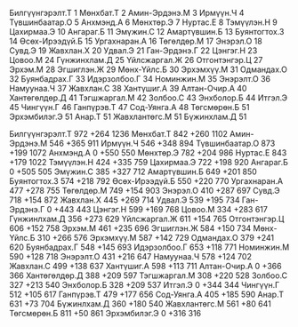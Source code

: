 Билгүүнгэрэлт.Т 1
Мөнхбат.Т 2
Амин-Эрдэнэ.М 3
Ирмүүн.Ч 4
Түвшинбаатар.О 5
Анхмэнд.А 6
Мөнхтөр.Э 7
Нуртас.Е 8
Тэмүүлэн.Н 9
Цахирмаа.Э 10
Ангараг.Б 11
Эмүжин.С 12
Амартүвшин.Б 13
Буянтогтох.З 14
Өсөх-Ирээдүй.Б 15
Ургахнаран.А 16
Төгөлдөр.М 17
Энэрэл.О 18
Сувд.Э 19
Жавхлан.Х 20
Удвал.Э 21
Ган-Эрдэнэ.Г 22
Цэнгэг.Н 23
Цовоо.М 24
Гүнжинхлам.Д 25
Үйлсжаргал.Ж 26
Отгонтэнгэр.Ц 27
Эрхэм.М 28
Эгшиглэн.Ж 29
Мөнх-Үйлс.Б 30
Эрхэмхүү.М 31
Одмандах.О 32
Буянбадрах.Г 33
Идэрзолбоо.Г 34
Номинжин.М 35
Энэрэлт.О 36
Намуунаа.Ч 37
Жавхлан.С 38
Хантүшиг.А 39
Алтан-Очир.А 40
Хантөгөлдөр.Д 41
Тэгшжаргал.М 42
Золбоо.С 43
Энхболор.Б 44
Итгэл.Э 45
Чингүүн.Г 46
Ганпүрэв.Т 47
Сод-Уянга.А 48
Төгсмөрөн.Б 51
Эрхэмбилэг.Э 51
Анар.Т 51
Жавхлантөгс.М 51
Бүжинхлам.Д 51


Билгүүнгэрэлт.Т                     972    +264  1236
Мөнхбат.Т                                 842    +260  1102
Амин-Эрдэнэ.М                          546    +365  911
Ирмүүн.Ч                                   546    +348  894
Түвшинбаатар.О                       873    +199  1072
Анхмэнд.А                                 0      +550  550
Мөнхтөр.Э                                 782    +204  986
Нуртас.Е                                   843    +179  1022
Тэмүүлэн.Н                               424    +335  759
Цахирмаа.Э                               722    +198  920
Ангараг.Б                                 0      +505  505
Эмүжин.С                                   385    +327  712
Амартүвшин.Б                           649    +201  850
Буянтогтох.З                           574    +218  792
Өсөх-Ирээдүй.Б                        550    +220  770
Ургахнаран.А                           477    +278  755
Төгөлдөр.М                               749    +154  903
Энэрэл.О                                   410    +287  697
Сувд.Э                                       718    +154  872
Жавхлан.Х                                 445    +269  714
Удвал.Э                                     539    +195  734
Ган-Эрдэнэ.Г                            0      +443  443
Цэнгэг.Н                                   599    +169  768
Цовоо.М                                     334    +283  617
Гүнжинлхам.Д                           356    +273  629
Үйлсжаргал.Ж                           611    +154  765
Отгонтэнгэр.Ц                         606    +152  758
Эрхэм.М                                     461    +235  696
Эгшиглэн.Ж                               584    +150  734
Мөнх-Үйлс.Б                              310    +266  576
Эрхэмхүү.М                               587    +142  729
Одмандах.О                               379    +241  620
Буянбадрах.Г                           548    +145  693
Идэрзолбоо.Г                           653    +118  771
Номинжин.М                               590    +128  718
Энэрэлт.О                                 431    +216  647
Намуунаа.Ч                               578    +124  702
Жавхлан.С                                 499    +138  637
Хантүшиг.А                               598    +113  711
Алтан-Очир.А                            0      +366  366
Хантөгөлдөр.Д                         388    +209  597
Тэгшжаргал.М                           308    +220  528
Золбоо.С                                   327    +213  540
Энхболор.Б                               328    +209  537
Итгэл.Э                                     0      +344  344
Чингүүн.Г                                 512    +105  617
Ганпүрэв.Т                               479    +177  656
Сод-Уянга.А                              405    +185  590
Анар.Т                                       631    +73   704
Бүжинлхам.Д                             360    +180  540
Жавхлантөгс.М                         561    +80   641
Төгсмөрөн.Б                             811    +50   861
Эрхэмбилэг.Э                           0      +316  316
